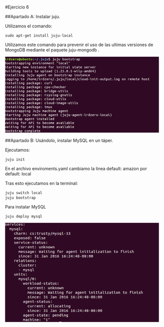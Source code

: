 #Ejercicio 6

##Apartado A: Instalar juju.

Utilizamos el comando:

    sudo apt-get install juju-local
    
Utilizamos este comando para prevenir el uso de las ultimas versiones de MongoDB mediante el paquete juju-mongodb .

![](snapshot7.png)

##Apartado B: Usándolo, instalar MySQL en un táper.

Ejecutamos:

    juju init
    
En el archivo enviroments.yaml cambiamo la linea default: amazon por default: local

Tras esto ejecutamos en la terminal:

    juju switch local
    juju bootstrap
    
    
Para instalar MySQL

    juju deploy mysql
    
![](snapshot8.png)

